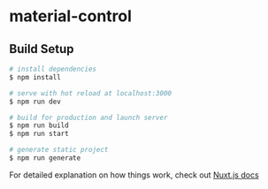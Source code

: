 # material-control

## Build Setup

```bash
# install dependencies
$ npm install

# serve with hot reload at localhost:3000
$ npm run dev

# build for production and launch server
$ npm run build
$ npm run start

# generate static project
$ npm run generate
```
For detailed explanation on how things work, check out [Nuxt.js docs](https://nuxtjs.org)
